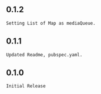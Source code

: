 ## 0.1.2
    Setting List of Map as mediaQueue.
## 0.1.1
    Updated Readme, pubspec.yaml.
## 0.1.0
    Initial Release

